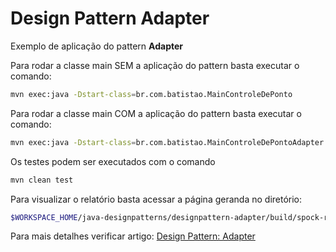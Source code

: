 # Design Pattern Adapter

Exemplo de aplicação do pattern **Adapter**

Para rodar a classe main SEM a aplicação do pattern basta executar o comando:
```bash
mvn exec:java -Dstart-class=br.com.batistao.MainControleDePonto
```

Para rodar a classe main COM a aplicação do pattern basta executar o comando:
```bash
mvn exec:java -Dstart-class=br.com.batistao.MainControleDePontoAdapter
```

Os testes podem ser executados com o comando
```bash
mvn clean test
```

Para visualizar o relatório basta acessar a página geranda no diretório:
```bash
$WORKSPACE_HOME/java-designpatterns/designpattern-adapter/build/spock-reports/index.html
```

Para mais detalhes verificar artigo: [Design Pattern: Adapter](https://cezbatistao.wordpress.com/2016/05/21/design-pattern-adapter/)

